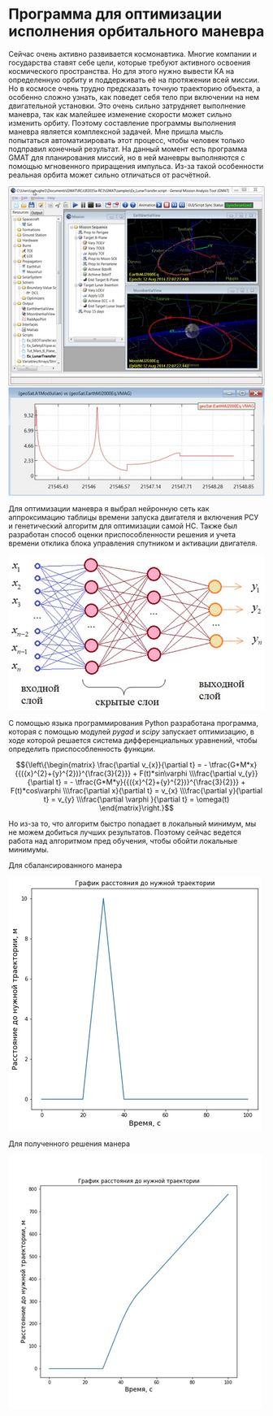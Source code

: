 # Программа для оптимизации исполнения орбитального маневра
Сейчас очень активно развивается космонавтика. Многие компании и государства ставят себе цели, которые требуют активного освоения космического пространства. Но для этого нужно вывести КА на определенную орбиту и поддерживать её на протяжении всей миссии. Но в космосе очень трудно предсказать точную траекторию объекта, а особенно сложно узнать, как поведет себя тело при включении на нем двигательной установки. Это очень сильно затрудняет выполнение маневра, так как малейшее изменение скорости может сильно изменить орбиту. Поэтому составление программы выполнения маневра является комплексной задачей. Мне пришла мысль попытаться автоматизировать этот процесс, чтобы человек только подправил конечный результат.
На данный момент есть программа GMAT для планирования миссий, но в ней маневры выполняются с помощью мгновенного приращения импульса. Из-за такой особенности реальная орбита может сильно отличаться от расчётной.

![Gmat_img](https://github.com/Daniil10001/Manevr/blob/main/img/img1.jpg)
![Gmat_img_2](https://github.com/Daniil10001/Manevr/blob/main/img/img2.jpg)

Для оптимизации маневра я выбрал нейронную сеть как аппроксимацию таблицы времени запуска двигателя и включения РСУ и генетический алгоритм для оптимизации самой НС. Также был разработан способ оценки приспособленности решения и учета времени отклика блока управления спутником и активации двигателя.

![Neuron Network](https://github.com/Daniil10001/Manevr/blob/main/img/img3.jpg)

С помощью языка программирования Python разработана программа, которая с помощью модулей *pygad* и *scipy* запускает оптимизацию, в ходе которой решается система дифференциальных уравнений, чтобы определить приспособленность функции.

```math
{\left\{\begin{matrix}
 \frac{\partial v_{x}}{\partial t} = - \tfrac{G*M*x}{{({x}^{2}+{y}^{2})}^{\frac{3}{2}}} + F(t)*sin\varphi 
 \\\frac{\partial v_{y}}{\partial t} = - \tfrac{G*M*y}{{({x}^{2}+{y}^{2})}^{\frac{3}{2}}} + F(t)*cos\varphi 
 \\\frac{\partial x}{\partial t} = v_{x}
 \\\frac{\partial y}{\partial t} = v_{y}
 \\\frac{\partial \varphi }{\partial t} = \omega(t)
\end{matrix}\right.}
```

Но из-за то, что алгоритм быстро попадает в локальный минимум, мы не можем добиться лучших результатов. Поэтому сейчас ведется работа над алгоритмом пред обучения, чтобы обойти локальные минимумы.

Для сбалансированного манера 

![graphic1](https://github.com/Daniil10001/Manevr/blob/main/img/img4.jpg)

Для полученного решения манера


![graphic2](https://github.com/Daniil10001/Manevr/blob/main/img/img5.jpg)
